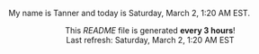 My name is Tanner and today is Saturday, March 2, 1:20 AM EST.

<p align="center">This <i>README</i> file is generated <b>every 3 hours</b>!</br>Last refresh: Saturday, March 2, 1:20 AM EST<br /></p>
